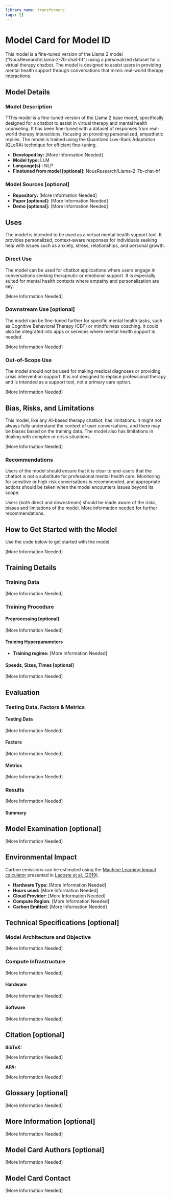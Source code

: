 ```yaml
---
library_name: transformers
tags: []
---
```


# Model Card for Model ID

This model is a fine-tuned version of the Llama 2 model ("NousResearch/Llama-2-7b-chat-hf") using a personalized dataset for a virtual therapy chatbot. The model is designed to assist users in providing mental health support through conversations that mimic real-world therapy interactions.



## Model Details

### Model Description

<!-- Provide a longer summary of what this model is. -->

TThis model is a fine-tuned version of the Llama 2 base model, specifically designed for a chatbot to assist in virtual therapy and mental health counseling. It has been fine-tuned with a dataset of responses from real-world therapy interactions, focusing on providing personalized, empathetic replies. The model is trained using the Quantized Low-Rank Adaptation (QLoRA) technique for efficient fine-tuning.

- **Developed by:** [More Information Needed]
- **Model type:** LLM
- **Language(s) :** NLP
- **Finetuned from model [optional]:** NousResearch/Llama-2-7b-chat-hf

### Model Sources [optional]

<!-- Provide the basic links for the model. -->

- **Repository:** [More Information Needed]
- **Paper [optional]:** [More Information Needed]
- **Demo [optional]:** [More Information Needed]

## Uses

The model is intended to be used as a virtual mental health support tool. It provides personalized, context-aware responses for individuals seeking help with issues such as anxiety, stress, relationships, and personal growth.

### Direct Use

The model can be used for chatbot applications where users engage in conversations seeking therapeutic or emotional support. It is especially suited for mental health contexts where empathy and personalization are key.

[More Information Needed]

### Downstream Use [optional]

The model can be fine-tuned further for specific mental health tasks, such as Cognitive Behavioral Therapy (CBT) or mindfulness coaching. It could also be integrated into apps or services where mental health support is needed.

[More Information Needed]

### Out-of-Scope Use

The model should not be used for making medical diagnoses or providing crisis intervention support. It is not designed to replace professional therapy and is intended as a support tool, not a primary care option.

[More Information Needed]

## Bias, Risks, and Limitations

This model, like any AI-based therapy chatbot, has limitations. It might not always fully understand the context of user conversations, and there may be biases based on the training data. The model also has limitations in dealing with complex or crisis situations.

[More Information Needed]

### Recommendations

Users of the model should ensure that it is clear to end-users that the chatbot is not a substitute for professional mental health care. Monitoring for sensitive or high-risk conversations is recommended, and appropriate actions should be taken when the model encounters issues beyond its scope.

Users (both direct and downstream) should be made aware of the risks, biases and limitations of the model. More information needed for further recommendations.

## How to Get Started with the Model

Use the code below to get started with the model.

[More Information Needed]

## Training Details

### Training Data

<!-- This should link to a Dataset Card, perhaps with a short stub of information on what the training data is all about as well as documentation related to data pre-processing or additional filtering. -->

[More Information Needed]

### Training Procedure

<!-- This relates heavily to the Technical Specifications. Content here should link to that section when it is relevant to the training procedure. -->

#### Preprocessing [optional]

[More Information Needed]


#### Training Hyperparameters

- **Training regime:** [More Information Needed] <!--fp32, fp16 mixed precision, bf16 mixed precision, bf16 non-mixed precision, fp16 non-mixed precision, fp8 mixed precision -->

#### Speeds, Sizes, Times [optional]

<!-- This section provides information about throughput, start/end time, checkpoint size if relevant, etc. -->

[More Information Needed]

## Evaluation

<!-- This section describes the evaluation protocols and provides the results. -->

### Testing Data, Factors & Metrics

#### Testing Data

<!-- This should link to a Dataset Card if possible. -->

[More Information Needed]

#### Factors

<!-- These are the things the evaluation is disaggregating by, e.g., subpopulations or domains. -->

[More Information Needed]

#### Metrics

<!-- These are the evaluation metrics being used, ideally with a description of why. -->

[More Information Needed]

### Results

[More Information Needed]

#### Summary



## Model Examination [optional]

<!-- Relevant interpretability work for the model goes here -->

[More Information Needed]

## Environmental Impact

<!-- Total emissions (in grams of CO2eq) and additional considerations, such as electricity usage, go here. Edit the suggested text below accordingly -->

Carbon emissions can be estimated using the [Machine Learning Impact calculator](https://mlco2.github.io/impact#compute) presented in [Lacoste et al. (2019)](https://arxiv.org/abs/1910.09700).

- **Hardware Type:** [More Information Needed]
- **Hours used:** [More Information Needed]
- **Cloud Provider:** [More Information Needed]
- **Compute Region:** [More Information Needed]
- **Carbon Emitted:** [More Information Needed]

## Technical Specifications [optional]

### Model Architecture and Objective

[More Information Needed]

### Compute Infrastructure

[More Information Needed]

#### Hardware

[More Information Needed]

#### Software

[More Information Needed]

## Citation [optional]

<!-- If there is a paper or blog post introducing the model, the APA and Bibtex information for that should go in this section. -->

**BibTeX:**

[More Information Needed]

**APA:**

[More Information Needed]

## Glossary [optional]

<!-- If relevant, include terms and calculations in this section that can help readers understand the model or model card. -->

[More Information Needed]

## More Information [optional]

[More Information Needed]

## Model Card Authors [optional]

[More Information Needed]

## Model Card Contact

[More Information Needed]